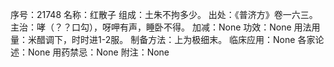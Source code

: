 序号：21748
名称：红散子
组成：土朱不拘多少。
出处：《普济方》卷一六三。
主治：哮（？？口勾），呀呷有声，睡卧不得。
加减：None
功效：None
用法用量：米醋调下，时时进1-2服。
制备方法：上为极细末。
临床应用：None
各家论述：None
用药禁忌：None
附注：None
